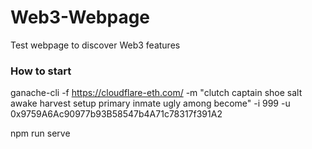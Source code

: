 # Web3-Webpage
Test webpage to discover Web3 features

### How to start

ganache-cli -f https://cloudflare-eth.com/  -m "clutch captain shoe salt awake harvest setup primary inmate ugly among become" -i 999 -u 0x9759A6Ac90977b93B58547b4A71c78317f391A2

npm run serve
